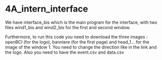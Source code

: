 # 4A_intern_interface

We have interface_bis which is the main program for the interface, with two files wind1_bis and wind2_bis for the first and second window. 

Furthermore, to run this code you need to download the three images : openBCI (for the logo), banniere (for the first page) and head_1... for the image of the window 1. 
You need to change the direction like in the link and the logo. Also you need to have the event.csv and data.csv 
